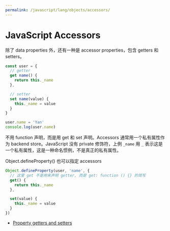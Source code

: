 ```yaml
---
permalink: /javascript/lang/objects/accessors/
---
```


# JavaScript Accessors

除了 data properties 外，还有一种是 accessor properties，包含 getters 和 setters。

```js
const user = {
  // getter
  get name() {
    return this._name
  },

  // setter
  set name(value) {
    this._name = value
  }
}

user.name = 'Yan'
console.log(user.name)
```

不用 function 声明，而是用 get 和 set 声明。Accessors 通常用一个私有属性作为 backend store。JavaScript 没有 private 修饰符，上例 `_name` 用 `_` 表示这是一个私有属性，这是一种命名惯例，不是真正的私有属性。

Object.defineProperty() 也可以指定 accessors

```js
Object.defineProperty(user, 'name', {
  // 这里 get 不是用来声明 getter, 而是 get: function () {} 的简写
  get() {
    return this._name
  },

  set(value) {
    this._name = value
  }
})
```

- [Property getters and setters](http://javascript.info/property-accessors)

